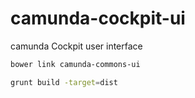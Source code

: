 camunda-cockpit-ui
==================

camunda Cockpit user interface


```bash
bower link camunda-commons-ui
```

```bash
grunt build -target=dist
```


